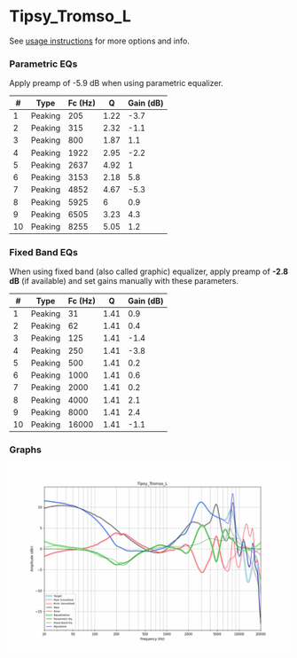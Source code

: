 # Tipsy_Tromso_L
See [usage instructions](https://github.com/jaakkopasanen/AutoEq#usage) for more options and info.

### Parametric EQs
Apply preamp of -5.9 dB when using parametric equalizer.

|   # | Type    |   Fc (Hz) |    Q |   Gain (dB) |
|-----|---------|-----------|------|-------------|
|   1 | Peaking |       205 | 1.22 |        -3.7 |
|   2 | Peaking |       315 | 2.32 |        -1.1 |
|   3 | Peaking |       800 | 1.87 |         1.1 |
|   4 | Peaking |      1922 | 2.95 |        -2.2 |
|   5 | Peaking |      2637 | 4.92 |         1   |
|   6 | Peaking |      3153 | 2.18 |         5.8 |
|   7 | Peaking |      4852 | 4.67 |        -5.3 |
|   8 | Peaking |      5925 | 6    |         0.9 |
|   9 | Peaking |      6505 | 3.23 |         4.3 |
|  10 | Peaking |      8255 | 5.05 |         1.2 |

### Fixed Band EQs
When using fixed band (also called graphic) equalizer, apply preamp of **-2.8 dB** (if available) and set gains manually with these parameters.

|   # | Type    |   Fc (Hz) |    Q |   Gain (dB) |
|-----|---------|-----------|------|-------------|
|   1 | Peaking |        31 | 1.41 |         0.9 |
|   2 | Peaking |        62 | 1.41 |         0.4 |
|   3 | Peaking |       125 | 1.41 |        -1.4 |
|   4 | Peaking |       250 | 1.41 |        -3.8 |
|   5 | Peaking |       500 | 1.41 |         0.2 |
|   6 | Peaking |      1000 | 1.41 |         0.6 |
|   7 | Peaking |      2000 | 1.41 |         0.2 |
|   8 | Peaking |      4000 | 1.41 |         2.1 |
|   9 | Peaking |      8000 | 1.41 |         2.4 |
|  10 | Peaking |     16000 | 1.41 |        -1.1 |

### Graphs
![](./Tipsy_Tromso_L.png)
